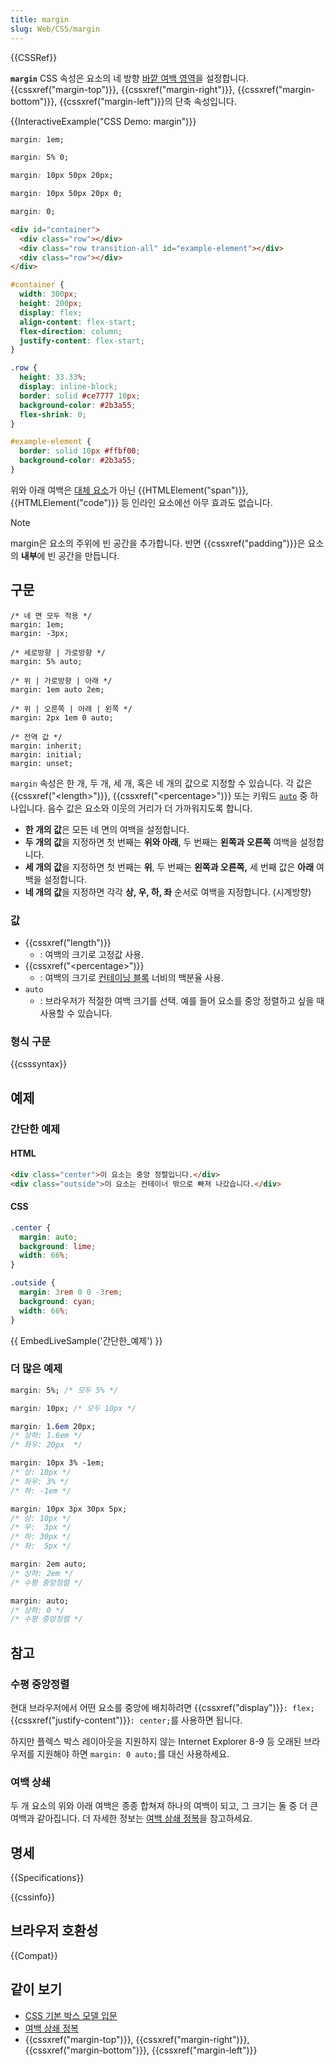 ```yaml
---
title: margin
slug: Web/CSS/margin
---
```


{{CSSRef}}

**`margin`** CSS 속성은 요소의 네 방향 [바깥 여백 영역](/ko/docs/Web/CSS/CSS_box_model/Introduction_to_the_CSS_box_model)을 설정합니다. {{cssxref("margin-top")}}, {{cssxref("margin-right")}}, {{cssxref("margin-bottom")}}, {{cssxref("margin-left")}}의 단축 속성입니다.

{{InteractiveExample("CSS Demo: margin")}}

```css interactive-example-choice
margin: 1em;
```

```css interactive-example-choice
margin: 5% 0;
```

```css interactive-example-choice
margin: 10px 50px 20px;
```

```css interactive-example-choice
margin: 10px 50px 20px 0;
```

```css interactive-example-choice
margin: 0;
```

```html interactive-example
<div id="container">
  <div class="row"></div>
  <div class="row transition-all" id="example-element"></div>
  <div class="row"></div>
</div>
```

```css interactive-example
#container {
  width: 300px;
  height: 200px;
  display: flex;
  align-content: flex-start;
  flex-direction: column;
  justify-content: flex-start;
}

.row {
  height: 33.33%;
  display: inline-block;
  border: solid #ce7777 10px;
  background-color: #2b3a55;
  flex-shrink: 0;
}

#example-element {
  border: solid 10px #ffbf00;
  background-color: #2b3a55;
}
```

위와 아래 여백은 [대체 요소](/ko/docs/Web/CSS/Replaced_element)가 아닌 {{HTMLElement("span")}}, {{HTMLElement("code")}} 등 인라인 요소에선 아무 효과도 없습니다.

> [!NOTE]
> margin은 요소의 주위에 빈 공간을 추가합니다. 반면 {{cssxref("padding")}}은 요소의 **내부**에 빈 공간을 만듭니다.

## 구문

```
/* 네 면 모두 적용 */
margin: 1em;
margin: -3px;

/* 세로방향 | 가로방향 */
margin: 5% auto;

/* 위 | 가로방향 | 아래 */
margin: 1em auto 2em;

/* 위 | 오른쪽 | 아래 | 왼쪽 */
margin: 2px 1em 0 auto;

/* 전역 값 */
margin: inherit;
margin: initial;
margin: unset;
```

`margin` 속성은 한 개, 두 개, 세 개, 혹은 네 개의 값으로 지정할 수 있습니다. 각 값은 {{cssxref("&lt;length&gt;")}}, {{cssxref("&lt;percentage&gt;")}} 또는 키워드 [`auto`](#auto) 중 하나입니다. 음수 값은 요소와 이웃의 거리가 더 가까워지도록 합니다.

- **한 개의 값**은 모든 네 면의 여백을 설정합니다.
- **두 개의 값**을 지정하면 첫 번째는 **위와 아래**, 두 번째는 **왼쪽과 오른쪽** 여백을 설정합니다.
- **세 개의 값**을 지정하면 첫 번째는 **위**, 두 번째는 **왼쪽과 오른쪽,** 세 번째 값은 **아래** 여백을 설정합니다.
- **네 개의 값**을 지정하면 각각 **상, 우, 하, 좌** 순서로 여백을 지정합니다. (시계방향)

### 값

- {{cssxref("length")}}
  - : 여백의 크기로 고정값 사용.
- {{cssxref("&lt;percentage&gt;")}}
  - : 여백의 크기로 [컨테이닝 블록](/ko/docs/Web/CSS/Containing_block) 너비의 백분율 사용.
- `auto`
  - : 브라우저가 적절한 여백 크기를 선택. 예를 들어 요소를 중앙 정렬하고 싶을 때 사용할 수 있습니다.

### 형식 구문

{{csssyntax}}

## 예제

### 간단한 예제

#### HTML

```html
<div class="center">이 요소는 중앙 정렬입니다.</div>
<div class="outside">이 요소는 컨테이너 밖으로 빠져 나갔습니다.</div>
```

#### CSS

```css
.center {
  margin: auto;
  background: lime;
  width: 66%;
}

.outside {
  margin: 3rem 0 0 -3rem;
  background: cyan;
  width: 66%;
}
```

{{ EmbedLiveSample('간단한_예제') }}

### 더 많은 예제

```css
margin: 5%; /* 모두 5% */

margin: 10px; /* 모두 10px */

margin: 1.6em 20px;
/* 상하: 1.6em */
/* 좌우: 20px  */

margin: 10px 3% -1em;
/* 상: 10px */
/* 좌우: 3% */
/* 하: -1em */

margin: 10px 3px 30px 5px;
/* 상: 10px */
/* 우:  3px */
/* 하: 30px */
/* 좌:  5px */

margin: 2em auto;
/* 상하: 2em */
/* 수평 중앙정렬 */

margin: auto;
/* 상하: 0 */
/* 수평 중앙정렬 */
```

## 참고

### 수평 중앙정렬

현대 브라우저에서 어떤 요소를 중앙에 배치하려면 {{cssxref("display")}}`: flex;` {{cssxref("justify-content")}}`: center;`를 사용하면 됩니다.

하지만 플렉스 박스 레이아웃을 지원하지 않는 Internet Explorer 8-9 등 오래된 브라우저를 지원해야 하면 `margin: 0 auto;`를 대신 사용하세요.

### 여백 상쇄

두 개 요소의 위와 아래 여백은 종종 합쳐져 하나의 여백이 되고, 그 크기는 둘 중 더 큰 여백과 같아집니다. 더 자세한 정보는 [여백 상쇄 정복](/ko/docs/Web/CSS/CSS_box_model/Mastering_margin_collapsing)을 참고하세요.

## 명세

{{Specifications}}

{{cssinfo}}

## 브라우저 호환성

{{Compat}}

## 같이 보기

- [CSS 기본 박스 모델 입문](/ko/docs/Web/CSS/CSS_box_model/Introduction_to_the_CSS_box_model)
- [여백 상쇄 정복](/ko/docs/Web/CSS/CSS_box_model/Mastering_margin_collapsing)
- {{cssxref("margin-top")}}, {{cssxref("margin-right")}}, {{cssxref("margin-bottom")}}, {{cssxref("margin-left")}}
